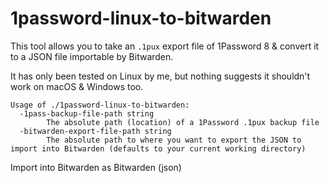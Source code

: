 1password-linux-to-bitwarden
=

This tool allows you to take an `.1pux` export file of 1Password 8 & convert it to a JSON file importable by Bitwarden.

It has only been tested on Linux by me, but nothing suggests it shouldn't work on macOS & Windows too.

```
Usage of ./1password-linux-to-bitwarden:
  -1pass-backup-file-path string
        The absolute path (location) of a 1Password .1pux backup file
  -bitwarden-export-file-path string
        The absolute path to where you want to export the JSON to import into Bitwarden (defaults to your current working directory)
```

Import into Bitwarden as Bitwarden (json)

